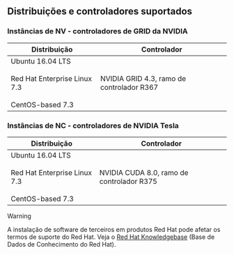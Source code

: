 ## <a name="supported-distributions-and-drivers"></a>Distribuições e controladores suportados


### <a name="nv-instances---nvidia-grid-drivers"></a>Instâncias de NV - controladores de GRID da NVIDIA


| Distribuição | Controlador |
| --- | --- | 
| Ubuntu 16.04 LTS<br/><br/>Red Hat Enterprise Linux 7.3<br/><br/>CentOS-based 7.3 | NVIDIA GRID 4.3, ramo de controlador R367|

### <a name="nc-instances---nvidia-tesla-drivers"></a>Instâncias de NC - controladores de NVIDIA Tesla
| Distribuição | Controlador |
| --- | --- | 
| Ubuntu 16.04 LTS<br/><br/> Red Hat Enterprise Linux 7.3<br/><br/> CentOS-based 7.3 | NVIDIA CUDA 8.0, ramo de controlador R375 |



> [!WARNING] 
> A instalação de software de terceiros em produtos Red Hat pode afetar os termos de suporte do Red Hat. Veja o [Red Hat Knowledgebase](https://access.redhat.com/articles/1067) (Base de Dados de Conhecimento do Red Hat).
>
